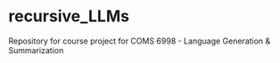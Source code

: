 # recursive_LLMs
Repository for course project for COMS 6998 - Language Generation &amp; Summarization
